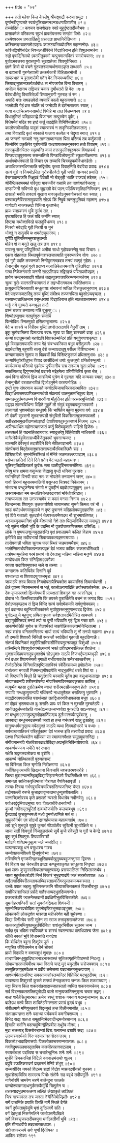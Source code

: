 +++
title = "०२"

+++
ततो महेशः किल केरलेषु श्रीमद्व्षाद्रौ करुणासमुद्रः ।  
पूर्णानदीपुण्यतटे स्वयंभूलिडात्मनऽनडधगाविरासीत् ॥१॥  
तच्चोदित ः कश्चन राजशेखरः स्वप्रे मुहुर्दृष्टतदीयवैभवः ।  
प्रासादमेकं परिकल्प्य सुप्रभं प्रावर्तयत्तस्य समर्हणं विभोः ॥२॥  
तस्येश्वरस्य प्रणतार्तिहर्तुः प्रसादतः प्राप्तनिरीतिभावः ।  
कश्चित्तदभ्याशगतोऽग्रहारः कालटयभिख्योऽस्ति महान्मनोज्ञः ॥३॥  
कश्चिद्विपश्चिदिह निश्चलधीविरेजे विद्याधिराज इति विश्रुतनामधेयः ।  
रुद्रो वृषाद्रिनिलयो ऽवतरीतुकामो यत्पुत्रमात्मपितरं समरोचयत्स; ॥४॥  
पुत्रोऽभवत्तस्य पुरात्तपुण्यैः सुब्रह्मतेजाः शिवगुर्वभिख्यः ।  
ज्ञाने शिवो यो वचने गुरुस्तस्यान्वर्थनामाऽकृत लब्धवर्णः ॥५॥  
स ब्रह्मचारी गुरुगेहवासी तत्कर्यकारी विहितान्नभोजी ।  
सायंप्रभातं च हुताशसेवी व्रतेन वेदं निजमध्यगीष्ट ॥६॥  
क्रियाद्यनुष्ठानफलोऽर्थबोधः स नोपजायेत विना विचारम् ।  
अधीत्य वेदानथ तद्विचारं चकार दुर्बोधतरो हि वेदः ॥७॥  
वेदेष्वधीतेषु विचारितेऽर्थे शिष्यानुरागी गुरुराह तं स्म ।  
अपाठि मत्तः सषडडवेदो व्यचारि कालो बहुरत्यगात्ते ॥८॥  
भक्तोऽपि गेहं व्रज संप्रति त्वं जनोऽपि ते दर्शनलालसः स्यात् ।  
गत्वा कदाचित्स्वजनप्रमोदं विधेहि मा तात विलम्बयस्व ॥९॥  
विधातुमिष्टं यदिहापराह्णे विजानता तत्पुरुषेण पूर्वम् ।  
विधेयमेवं यदिह श्व इष्टं कर्तु तदद्येति विनिश्चितोऽर्थः ॥१०॥  
कालोप्तबीजादिह यादृशं स्यात्सस्यं न तादृग्विपरीतकालात् ।  
तथा विवाहादि कृतं स्वकाले फलाय कल्पेत न चेद्वृथा स्यात् ॥११॥  
आ जन्मनो गणयतो ननु तान्गताब्दान्माता पिता परिणयं तव कर्तुकामौ ।  
पित्नोरियं प्रकृतिरेव पुरोपनीतिं यध्दयायतस्तनुभवस्य ततो विवाहम् ॥१२॥  
तत्तत्कुलीनपितरः स्पृहयन्ति कामं तत्तत्कुलीनपुरुषस्य विवाहकर्म ।  
पिण्डप्रदातॄपुरुषस्य ससन्ततित्वे पिण्डाविलोपमुपरी स्फुटामीक्षमाणाः ॥१३॥  
अर्थावबोधनफलो हि विचार एष तच्चापि चित्रबहुकर्मविधानहेतोः ।  
अत्राधिकारमधिगच्छति सद्वितीयः कृत्वा विवाहमिति वेदविदा प्रवादः ॥१४॥  
सत्यं गुरो न नियमोऽसित गुरोरधीतवेदो गृही भवति नान्यपदं प्रयाति ।  
वैराग्यवान्व्रजति भिक्षुपदं विवेकी नो चेद्भृही भवति राजपदं तदेतत् ॥१५॥  
श्रीनैष्ठिकाश्रममहं परिगृह्य यावज्जीवं वसामि तव पार्श्वगतश्चिरायुः ।  
द्ण्डाजिनी सविनयो बुध जुह्वदग्रौ वेदं पठन् पठित्विस्मृतिहानिमिच्छन् ॥१६॥  
दारग्रहो भवति तावदयं सुखाय यावत्कृतोऽनुभवगोचरतां गतः स्यात् ।  
पश्चाच्छ्नैर्विरसतामुपयाति सोऽयं किं निह्रुषे त्वननुभूतिपदं महत्मन् ॥१७॥  
यागोऽपि नाकफलदो विधिना कृतश्चेत्‌  
प्रायः स्मग्रकरणं भुवि दुर्लभं तत् ।  
वृष्टयादिवन्न हि फलं यदि कर्मणि स्यात्  
दिष्टया यथोक्तविरहे फलदुर्विधत्वम् ॥१८॥  
निःस्वो भवेद्यदि गृही निरयी स नुनं  
भोक्तुं न दातुमपि यः क्षमतेऽणुमात्नम् ।  
पूर्णेपि पूर्तिमभिमन्तुमशक्रुवन्यो  
मोहेन शं न मनुते खलु तत्र तत्र ॥१९॥  
यावत्सु सत्सु परिपूर्तिरथो अमीषां साधो गृहोपकरणेषु सदा विचारः ।  
एकत्र संहतवतः स्थितपूर्वनाशस्तचापयाति पुनरप्यपरेण योगः ॥२०॥  
एवं गुरौ वदति तज्जनको निनीषुरागच्छदत्र तनयं स्वगृहं गृहेशः ।  
तेनानुनीय बहुलं गुरवे प्रदाप्य यत्नान्निकेतनमनायि गृहितविद्यः ॥२१॥  
गत्वा निकेतनमसौ जननीं साऽऽलिडय तद्विरहजं परितापमौज्झत् ।  
प्रायेण चन्दनरसादपि शीतलं तद्यत्पुत्रगात्रपरिरम्भणनामधेयम् ॥२२॥  
श्रुत्वा गुरोः सदनतश्चिरमागतं तं तद्वन्धौरागमदथ त्वरितेक्षणाय ।  
प्रत्युद्रमादिभिरसावपि बन्धुतायाः संभावनां व्यधित वित्तकुलानुरुपाम् ॥२३॥  
वेदे पदक्रमजटादिषु तस्य बुध्दिं संवीक्ष्य तज्जनयिता बहुशोऽप्यपृच्छत् ।  
यस्याभवत्प्रथितनाम वसुन्धरायां विद्याधिराज इति सडतवाच्यमस्य ॥२४॥  
भाट्टे नये गुरुमते कणभुडा तादौ  
प्रश्नं चकार तनयस्य मतिं बुभुत्सु ः ।  
शिष्योऽप्युवाच नतपुर्वगुरुः समाधिं  
पित्नोदितः स्मितमुखो हसिताम्बुजास्यः ॥२५॥  
वेदे च शास्त्रे च निरीक्ष्य बुध्दिं प्रश्नोत्तरादावपि नैपुणीं ताम् ।  
दृष्ट्रा तुतोषातितरां पिताऽस्य स्वतः सुखा या किमु शास्त्रतो वाक् ॥२६॥  
कन्यां प्रदातुमनसो बहवोऽपि विप्रास्तन्मन्दिरं प्रति ययुर्गुणपाशकृष्टाः ।  
पूर्व विवाहसमयादपि तस्य गेहं संबन्धवत्किल बभूव वरीतुकामैः ॥२७॥  
बह्नर्थदायिषु बहुष्वपि सत्सु देशे कन्याप्रदातृषु परीक्ष्य विशिष्टजन्म ।  
कन्यामयाचत सुताय स विप्रवर्यो विप्रं विशिष्टकुलजं प्रथितानुभावः ॥२८॥  
कन्यापितुर्वरपितुश्च विवाद आसीदित्थं तयोः कुलजुषोः प्रथितोरुभूत्योः ।  
कार्यस्त्वया परिणयो गृहमेत्य पुत्रीमानीय सद्म तनयाय सुता प्रदेया ॥२९॥  
सकल्पिताद् द्विगुणमर्थमहं प्रदास्ये मद्रेहमेत्य परिणीतिरियं कृता चेत् ।  
अर्थ विना परिणयं द्विज कारयिष्ये पुत्रेण मे गृहगता यदि कन्यका स्यात् ॥३०॥  
तेनानुनीतो वरतातभाषितं द्विजोऽनुमेने वररुपमोहितः ।  
दृष्टो गुणः संवरणाय कल्पते मन्त्रोऽभिजापाचिरकालभावितः ॥३२॥  
विद्याधिराजमघपण्डितनामधेयौ संप्रत्ययं व्यतनुतामभिपूज्य दैवम् ।  
सम्यडमुहूर्तमवलम्ब्य विचारणीया मौहूर्तिका इति परस्परमूचिवांसौ ॥३३॥  
उद्वाह्य शास्त्रविधिना विहिते मुहूर्ते तौ संमुदं बहुमवापतुराप्तकामौ ।  
तत्नागतो भृशममोदत बन्धुवर्गः किं भाषितेन बहुना मुदमाप वर्गः ॥३४॥  
तौ दंपती सुवसनौ शुभदन्तपडी संभूषितौ विकसिताम्बुजरम्यवक्तौ ।  
सव्रीडहासमुखवीक्षणसंप्रहृष्टौ देवाविवापतुरनुत्तमशर्म नित्यम् ॥३५॥  
अग्रीनथाधित महोत्तरयागजातं कर्तु विशेषकुशलैः सहितो द्विजेशः ।  
तत्तत्फलं हि यदनाहितहव्यवाहः स्यादुत्तरेषु विहितेष्वपि नाधिकारी ॥३६॥  
यागैरनेकैर्बहुवित्तासध्यैर्विजेतुकामो भुवनान्ययष्ट ।  
व्यस्मारि देवैरमृतं तदाशैर्दिने दिने सेवितयज्ञभागैः ॥३७॥  
संतर्पयन्तं पितृदेवमानुषांस्तत्तत्पदार्थैरभिवाञ्छितैः सह ।  
विशिष्टवित्तैः सुमनोभिरश्चितं तं मेनिरे जडमकल्ल्पपादपम् ॥३८॥  
परोप्कारव्रतिनो दिने दिने व्रतेन वेदं पठतो महात्मनः ।  
श्रुतिस्मृतिप्रोदितकर्म कुर्वतः समा व्यतीयुर्दिनमाससंमिताः ॥३९॥  
रुपेषु मारः क्षमया वसुन्धरा विद्यासु वृध्दो धनिनां पुरःसरः ।  
गर्वानभिज्ञो विनयी सदा नतः स नोपलेभे तनयाननं जरन् ॥४०॥  
गावो हिरण्यं बहुसस्यमालिनी वसुन्धरा चित्रपदं निकेतनम् ।  
संभावना बन्धुजनैश्च संगमो न पुत्रहीनं बहवोऽप्यमूमुहन् ॥४१॥  
अस्यामजाता मम सन्ततिश्चेच्छरद्यवश्य़ं भवितोपरिष्टात् ।  
तत्राप्यजाता तत उत्तरस्यामेवं स कालं मनसा निनाय ॥४२॥  
खिन्दन्मनाः शिवगुरुः कृतकार्यशेषो जायामचष्ट सुभगे किमतः परं नौ ।  
साडं वयोऽर्धमगमत्कुलजे न दृष्टं पुत्राननं यदिहलोक्यमुदाहरन्ति ॥४३॥  
एवं प्रिये गतवतोः सुतदर्शनं चेत्पश्चत्वमैष्यदथ नौ शुभमापतिष्यत् ।  
अस्याभ्युपायमनिशं भुवि वीक्षमाणो नेक्षे ततः पितृजनिर्विफला ममाभूत् ॥४४॥  
भद्रे सुतेन रहितौ भुवि के वदन्ति नौ पुत्रपौत्रसरणिक्रमतः प्रसिध्दिः ।  
लोके न पुष्पफलशून्यमुदाहरन्ति वृक्षं प्रवालप्रमये फलितं विहाय ॥४५॥  
इतीरिते प्राह तदीयभार्या शिवाख्यकल्पद्रममाश्रयावः ।  
तत्सेवनान्नौ भविता सुनाथ फलं स्थिरं जडमरुपमैशम् ॥४६॥  
भक्तेप्सितार्थपरिकल्पनकल्पवृक्षं देवं भजाव कपितः सकलार्थसिध्दयै ।  
तत्रोपमन्युमहिमा परमं प्रमाणं नो देवतासु जडिमा जडिमा मनुष्ये ॥४७॥  
तम्योपधाम किल संनिहिताऽऽपगैका  
स्रात्वा सदाशिवमुपास्त जले स तस्याः ।  
कन्दाशनः कतिचिदेव दिनानि पूर्व  
पश्चात्तदा स शिवपादयुगाब्जभृडः ॥४९॥  
जायाऽपि तस्य विमला नियमोपतापैश्चिक्लेश कायमनिशं शिवमर्चयन्ती ।  
क्षेत्रे वृषस्य निवसन्तमजं स भर्तुः कालोऽत्यगादिति तयोस्तपतोरनेकः ॥५०॥  
देवः कृपापरवशो द्विजवेषधारी प्रत्यक्षतां शिवगुरुं गत आत्तनिद्रम् ।  
प्रोवाच भोः किमभिवाञ्छसि किं तपस्ते पुत्रार्थितेति वचनं स जगाद विप्रः ॥५१॥  
देवोऽप्यपृच्छ्दथ तं द्विज विध्दि सत्यं सर्वज्ञ्मेकमपि सर्वगुणोपपन्नम् ।  
पुत्रं ददान्यथ बहून्विपरीतकांस्ते भूर्यायुषस्तनुगुणानवदद द्विजेशः ॥५२॥  
पुत्रोऽस्तु मे बहुगुण; प्रथितानुभावः सर्वज्ञतापदमितीरित आबभाषे ।  
दद्यामुदीरितपदं तनयं तपो मा पूर्णो भविष्यसि गृहं द्विज गच्छ दारैः ॥५३॥  
आकर्णयन्निति बुबोध स विप्रवर्यस्तं चाब्रवीन्निजकलत्रमनिन्दितात्मा ।  
स्वप्रं शशंस वनितामणिरस्य भार्या सत्यं भविष्यति तु नौ तनयो महात्मा ॥५४॥  
तौ दम्पती शिवपरौ नियितौ स्मरन्तौ स्वप्रेक्षितं गृहगतौ बहुदक्षिणान्नैः।  
संतर्प्य विप्रनिकरं तदुदीरिताभिराशीर्भिरापतुरनल्पमुदं विशुध्दौ ॥५५॥  
तस्मिन्दिने शिवगुरोरुपभोक्ष्यमाणे भक्ते प्रविष्टमभवत्किल शैवतेजः ।  
भुक्तान्नविप्रवचनादुपभुक्तशेषं सोऽभुक्तः साऽपि निजभर्तृपदाब्जभृडी ॥५६॥  
गर्भ दधार शिवगर्भमसौ मृगाक्षी गर्भोऽप्यवर्धत शनैरभवच्छरीरम् ।  
तेजोऽतिरेक विनिवारितदृष्टिपातविश्वं रवेर्दिवसमध्य इवोग्रतेजः ॥५७॥  
गर्भालसा भगवती ग्तिमान्द्यमीषदापेति नाद्भुतमिदं धरते शिवं या ।  
यो विष्टपानि बिभृते हि चतुर्दशापि यस्यापि मूर्तय इमा वसुधाजलाद्याः ॥५८॥  
संव्याप्तवानपि शरीरमशेषमेव नोपास्तिमाविरस्कावकृतात्र कांचित् ।  
यत्पूर्व्मेव महसा दुरतिक्रमेण व्याप्तं शरीरमदसीयमनुष्य हेतोः ॥५९॥  
रम्याणि गन्धकुसुमान्यपि गर्धिमस्यै नाधातुमैशत भरात्किमु भूषणानि ।  
यद्यद्रौरुत्वपदमस्ति परार्थजातं ततद्विधारणविधावलसा बभूव ॥६०॥  
तां दौहृदं भृशमबाधत दुः शरारिः प्रायः परं किल न मुश्चति मुश्चतेऽपि ।  
आनीतदुर्लभमपोहति याचतेऽन्यतच्चाप्यपोह्य पुनरर्दति साऽन्यवस्तु ॥६१॥  
तां बन्धुताऽऽगमदुपश्रुतदोहदार्तिरादाय दुर्लभमनर्घ्यमपूर्ववस्तु ।  
आस्वाद्य बन्धुजनदत्तमसौ जहर्ष हा हन्त गर्भधरणं खलु दुःखहेतुः ॥६२॥  
मानुष्यधर्ममनुसृत्य मयेदमुक्तं काऽपि व्यथा शिवमहोभरणे च वध्वाः ।  
सर्वव्यथाव्यतिकरं परिहर्तुकामा देवं भजन्त इति तत्त्वविदां प्रवादः ॥६३॥  
उक्ष्णा निसर्गधवलेन महीयसा सा स्वात्मानमैक्षत समूढमुपात्तनिद्रा ।  
संगीयमानमपि गोतबिशारदाढयैर्विद्याधरप्रभृतिभिर्विनयोपयातैः ॥६४॥  
आकर्णयज्जय जयेति वरं दधाना  
रक्षेति शद्वमलवलोकय मा दृशेति ।  
आकर्ण्य नोत्थितवती पुरुक्तशब्दं  
सा विस्मिता किल श्रृणोति निरीक्षमाणा ॥६५॥  
नर्मोक्तिकृत्यामपि खिद्यमाना किश्चापि चश्चत्तरमश्चरोहे ।  
जित्वा मुदाऽन्यानतिहृद्यविद्यासिंहासनेऽसौ स्थितिमीक्षते स्म ॥६६॥  
समानता सात्विकवृत्तिभाजां विरागता वैषयिकप्रवृत्तौ ।  
तस्याः स्त्रिया गर्भगपुत्रचित्रचरित्रशंसिन्यजनिष्ट चेष्टा ॥६७॥  
तद्रोमवल्ली रुरुचे कुचाद्र्यावृण्वत्प्रभाधुन्युरुशैवलालिः ।  
यत्नाच्छिशोरस्य कृते प्रशस्तो न्यस्तो विधात्रेव नवीनवेणुः ॥६८॥  
पयोधरद्वंद्वमिषादमुष्याः पयः पिबत्यर्थविधानयोग्यौ ।  
कुम्भौ नवीनामृतपूरितौ द्वावम्भोजयोनिः कलयांबभूव ॥६९॥  
द्वैतप्रवादं कुचकुम्भमध्ये मध्ये पुनर्माध्यमिकं मतं च ।  
सुभ्रूमणेर्गर्भग एव सोऽर्भो द्राग्गर्हयामास महात्मगर्ह्यम् ॥७०॥  
लग्रे शुभे शुभयुते सुषुवे कुमारं श्रीपार्वतीव सुखिनी शुभवीक्षिते च ।  
जाया सती शिवगुरो र्निजतुडसंस्थे सुर्ये कुजे रविसुतै च गुरौ च केन्द्रे ॥७१॥  
दृष्ट्रा सुतं शिवगुरुः शिववारिराशौ  
मग्रोऽपि शक्तिमनुसृत्य जले न्यमांक्षीत् ।  
व्यश्राणयब्दहु धनं वसुधाश्च गाश्च  
जन्मोक्तकर्मविधये द्विजपुंगवेभ्यः ॥७२॥  
तस्मिन्दिने मृगकरीन्द्रतरक्षुसिहपर्पाखुमुख्यबहुजन्तुगणा द्विषन्तः ।  
वैरं विहाय सह चेरुरतीव हृष्टाः कण्डूमपाकृषत साधुतया निघृष्टाः ॥७३॥  
वृक्षा लताः कुसुमाराशिफलान्यमुश्चन्नद्यः प्रसन्नसलिला निखिलास्तथैव ।  
जाता मुहुर्जलधरोऽपि निजं विकारं भूभृद्रणादपि जलं सहसोत्पपात ॥७४॥  
अद्वैतवादिविपरीतमतावलम्बिहस्ताग्रवर्तिवरपुस्तकमप्यकस्मात् ।  
उच्चैः पपात जहसुः श्रुतिमस्तकानि श्रीव्यासचित्तकमलं विकचीबभूव ॥७५॥  
सर्वाभिराशाभिरलं प्रसेदे वातैरभाव्यद्भुतदिव्यगन्धैः।  
प्रजज्वलेऽपि ज्वलनैस्तदानीं प्रदक्षिणीभूतविचित्रकीलैः ॥७६॥  
सुमनोहरगन्धिनी सतां सुमनोवद्विमला शिवंकरी ।  
सुमनोनिकरप्रचोदिता सुमनोवृष्टिरभूत्तदाऽद्भुतम् ॥७७॥  
लोकत्नयी लोकदृशेव भास्वता महीधरेणेव मही सुमेरुणा ।  
विद्या विनीत्येव सती सुतेन सा रराज तत्तादृशराजतेजसा ॥७८॥  
सत्कारपूर्वमभियुक्तमुहूर्तवेदिविप्राः शशंसुरभिवीक्ष्य सुतस्य जन्म ।  
सर्वज्ञ एव भविता रचयिष्यते च शास्त्रं स्वतन्त्रमथ वागधिपांश्च जेता ॥७९॥  
कीर्ति स्वकां भुवि विधास्यति यावदेषा  
किं बोधितेन बहुना शिशुरेष पूर्णः ।  
नापृच्छि जीवितमनेन व तैर्न चोक्तं  
प्रायो विदन्नपि न वक्त्यशुभं शुभज्ञः ॥८०॥  
तज्ज्ञातिबन्धूसुहृदिष्टजनाडनास्तास्तं सूतिकागृहनिविष्टमथो निदध्युः ।  
सोपायनास्तमभिवीक्ष्य यथा निदाघे चन्द्रं मुदं ययुरतीव सरोजवक्तम् ॥८१॥  
तत्सूतिकागृहमवैक्षत न प्रदीपं तत्तेजसा यदवभातमभूत्क्षपायाम् ।  
आश्चर्यमेतदजनिष्ट समस्तजन्तोस्तन्मन्दिरं वितिमिरं यदभूददीपम् ॥८२॥  
यत्पश्यता शिशुरसौ कुरुते शमग्र्यं तेनाकृतास्य जनकः किल शकराख्याम् ।  
यद्वा चिराय किल शकरसंप्रसादाज्जातस्ततो व्यधित शकरनामधेयम् ॥८३॥  
सर्व विदन्सकलशक्तियुतोऽपि बालो मानुष्यजातिमनुसृत्य चचार तद्वत् ।  
बालः शनैर्हसितुमारभत क्रमेण स्रप्तुं शशाक गमनाय पदाम्बुजाभ्याम् ॥८४॥  
बालेऽथ मश्चे किल शायितेऽस्मिन्सतां प्रसन्नं हॄदयं बभूव ।  
संवीक्षमाणे मणिगुच्छवर्य विद्वन्मुखं हन्त विलीनमासीत् ॥८५॥  
संताडायन्हन्त शनैः पदाभ्यां पर्यकवर्य कमनीयशय्यम् ।  
बिभेद सद्यः शतधा समूहान्विभेदवादीन्द्रमनोरथानाम् ॥८६॥  
द्वित्राणि वर्णानि वदत्यमुष्मिन्द्वैतिप्रवीरा दधुरेव मौनम् ।  
मुदा चलत्यड् घ्रिसरोरुहाभ्यां दिशः पलायन्त दशापि सद्यः ॥८७॥  
उदचारयदर्भको गिरः पदचारानतनोदनन्तरम् ।  
विकलोऽभ्वदादिमात्तयोः पिकलोकश्चरमान्मरालकः ॥८८॥  
नवविद्रुमपल्लवास्तृतामिव काश्मीरपरागपाटलाम् ।  
रचयन्नचलां पदत्विषा स चचारेन्दुनिभः शनैः शनैः ॥८९॥  
मूर्धनि हिमकरचिह्रं निटिले नयनाडमंसयोः शूलम् ।  
वपुषि स्फटिकसवर्ण प्राज्ञास्तं मेनिरे शंभुम् ॥९०॥  
राज्यश्रीरिव नयको विदस्य राज्ञो विद्येव व्यसनदवीयसो बुधस्य ।  
शुभ्रांशेश्छविरिव शारदस्य पित्रोः संतोषैः सह ववृधे तदीयमूर्तिः ॥९१॥  
नागेनोरपि चामरेण चरणे बालेन्दुना फालके  
पाण्योश्चक्रगदाधनुर्डमरुकैर्मूर्घ्रि त्रिशुलेन च ।  
तत्तस्याद्भुतमाकलय्य ललितं लेखाकृते लाञ्छितं  
चित्रं गात्रममंस्त तत्र जनता नेत्रैर्निमेषोज्झितैः ॥९२॥  
सर्गे प्राथमिके प्रयाति विरतिं मार्गे स्थिते दैर्गते  
स्वर्गे दुर्गमतामुपेयुषि भृशं दुर्गेऽपवर्गे सति ।  
वर्गे देहभृतां निसर्गमलिने जातोपसर्गेऽखिले  
सर्गे विश्वसृजस्तदीयवपुषा भर्गोऽवतीर्णो भुवि ॥९३॥  
इति श्रीमाधवीये तदवतारकथापरः ।  
संक्षेपशकरजये सर्गः पूर्णो द्वितीयकः ॥  
आदितः श्लोकाः १९१  
  
